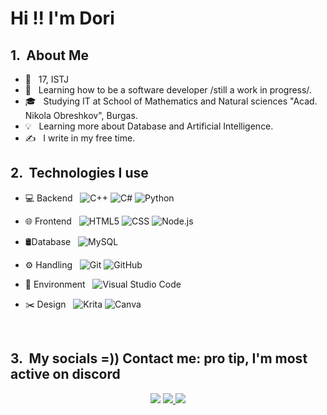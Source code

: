 

<h1> Hi !! I'm Dori</h2>

<h2> 1. &nbsp;About Me </h2>

  - 🌈 &nbsp; 17, ISTJ
  - 💪 &nbsp; Learning how to be a software developer /still a work in progress/.
  - 🎓 &nbsp; Studying IT at School of Mathematics and Natural sciences "Acad. Nikola Obreshkov", Burgas.
  - 💡 &nbsp; Learning more about Database and Artificial Intelligence.
  - ✍️ &nbsp; I write in my free time.

<h2> 2. &nbsp;Technologies I use</h2>

- 💻 Backend &nbsp;
  ![C++](https://img.shields.io/badge/-C++-333333?style=flat&logo=C%2B%2B&logoColor=00599C)
  ![C#](https://img.shields.io/badge/c%23-%23239120.svg?style=flat&logo=csharp&logoColor=white)
  ![Python](https://img.shields.io/badge/python-3670A0?style=flat&logo=python&logoColor=ffdd54)
- 🌐 Frontend &nbsp;
  ![HTML5](https://img.shields.io/badge/-HTML5-333333?style=flat&logo=HTML5)
  ![CSS](https://img.shields.io/badge/-CSS-333333?style=flat&logo=CSS3&logoColor=1572B6)
  ![Node.js](https://img.shields.io/badge/-Node.js-333333?style=flat&logo=node.js)

- 🛢Database &nbsp;
  ![MySQL](https://img.shields.io/badge/-MySQL-333333?style=flat&logo=mysql)
  
- ⚙️ Handling &nbsp;
  ![Git](https://img.shields.io/badge/-Git-333333?style=flat&logo=git)
  ![GitHub](https://img.shields.io/badge/-GitHub-333333?style=flat&logo=github)

- 🔧 Environment &nbsp;
  ![Visual Studio Code](https://img.shields.io/badge/-Visual%20Studio%20Code-333333?style=flat&logo=visual-studio-code&logoColor=007ACC)
- ✂️  Design &nbsp;
  ![Krita](https://img.shields.io/badge/Krita-203759?style=flat&logo=krita&logoColor=EEF37B)
  ![Canva](https://img.shields.io/badge/Canva-%2300C4CC.svg?style=flat&logo=Canva&logoColor=white)

<br/>
<h2> 3. &nbsp;My socials =)) Contact me: pro tip, I'm most active on discord </h2>

<p align="center">
<a href="https://www.instagram.com/_indzhe_/" target="_blank"><img src="https://img.shields.io/badge/-Instagram-%23E4405F?style=for-the-badge&logo=instagram&logoColor=white" target="_blank"></a>
  <a href="https://discordapp.com/users/609809916085010458" target="_blank"><img src="https://img.shields.io/badge/Discord-7289DA?style=for-the-badge&logo=discord&logoColor=white" target="_blank">  </a> 
  <a href = "https://www.tumblr.com/indzhe"><img src="https://img.shields.io/badge/tumblr-%231DA1F2.svg?&style=for-the-badge&logo=tumblr&logoColor=white" target="_blank">  </a>
</p>

<br/>
